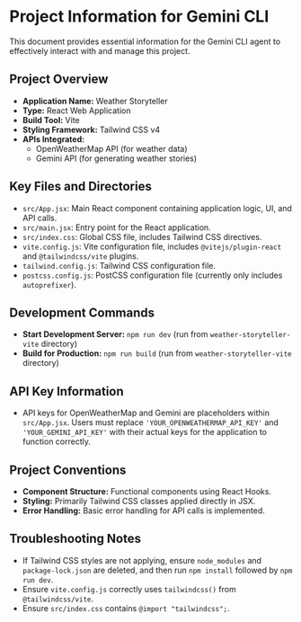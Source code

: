 # Project Information for Gemini CLI

This document provides essential information for the Gemini CLI agent to effectively interact with and manage this project.

## Project Overview
- **Application Name:** Weather Storyteller
- **Type:** React Web Application
- **Build Tool:** Vite
- **Styling Framework:** Tailwind CSS v4
- **APIs Integrated:**
    - OpenWeatherMap API (for weather data)
    - Gemini API (for generating weather stories)

## Key Files and Directories
- `src/App.jsx`: Main React component containing application logic, UI, and API calls.
- `src/main.jsx`: Entry point for the React application.
- `src/index.css`: Global CSS file, includes Tailwind CSS directives.
- `vite.config.js`: Vite configuration file, includes `@vitejs/plugin-react` and `@tailwindcss/vite` plugins.
- `tailwind.config.js`: Tailwind CSS configuration file.
- `postcss.config.js`: PostCSS configuration file (currently only includes `autoprefixer`).

## Development Commands
- **Start Development Server:** `npm run dev` (run from `weather-storyteller-vite` directory)
- **Build for Production:** `npm run build` (run from `weather-storyteller-vite` directory)

## API Key Information
- API keys for OpenWeatherMap and Gemini are placeholders within `src/App.jsx`. Users must replace `'YOUR_OPENWEATHERMAP_API_KEY'` and `'YOUR_GEMINI_API_KEY'` with their actual keys for the application to function correctly.

## Project Conventions
- **Component Structure:** Functional components using React Hooks.
- **Styling:** Primarily Tailwind CSS classes applied directly in JSX.
- **Error Handling:** Basic error handling for API calls is implemented.

## Troubleshooting Notes
- If Tailwind CSS styles are not applying, ensure `node_modules` and `package-lock.json` are deleted, and then run `npm install` followed by `npm run dev`.
- Ensure `vite.config.js` correctly uses `tailwindcss()` from `@tailwindcss/vite`.
- Ensure `src/index.css` contains `@import "tailwindcss";`.
